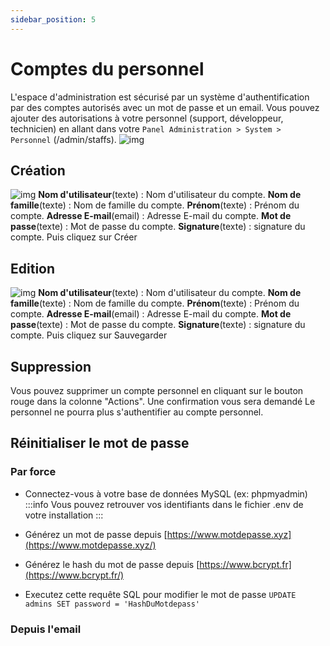 ```yaml
---
sidebar_position: 5
---
```


# Comptes du personnel 

L'espace d'administration est sécurisé par un système d'authentification par des comptes autorisés avec un mot de passe et un email. Vous pouvez ajouter des autorisations à votre personnel (support, développeur, technicien) en allant dans votre `Panel Administration > System > Personnel` (/admin/staffs).
![img](https://media.discordapp.net/attachments/926274245225504779/1001985181755912294/unknown.png?width=1200&height=199)
## Création
![img](https://media.discordapp.net/attachments/926274245225504779/1002000696670945300/unknown.png?width=1200&height=380)
**Nom d'utilisateur**(texte) : Nom d'utilisateur du compte.
**Nom de famille**(texte) : Nom de famille du compte.
**Prénom**(texte) : Prénom du compte.
**Adresse E-mail**(email) : Adresse E-mail du compte.
**Mot de passe**(texte) : Mot de passe du compte.
**Signature**(texte) : signature du compte.
Puis cliquez sur Créer
## Edition
![img](https://media.discordapp.net/attachments/926274245225504779/1002002716031197344/unknown.png?width=1200&height=344)
**Nom d'utilisateur**(texte) : Nom d'utilisateur du compte.
**Nom de famille**(texte) : Nom de famille du compte.
**Prénom**(texte) : Prénom du compte.
**Adresse E-mail**(email) : Adresse E-mail du compte.
**Mot de passe**(texte) : Mot de passe du compte.
**Signature**(texte) : signature du compte.
Puis cliquez sur Sauvegarder
## Suppression
Vous pouvez supprimer un compte personnel en cliquant sur le bouton rouge dans la colonne "Actions". Une confirmation vous sera demandé
Le personnel ne pourra plus s'authentifier au compte personnel.

## Réinitialiser le mot de passe
### Par force
- Connectez-vous à votre base de données MySQL (ex: phpmyadmin)
:::info
Vous pouvez retrouver vos identifiants dans le fichier .env de votre installation
:::
- Générez un mot de passe depuis [https://www.motdepasse.xyz](https://www.motdepasse.xyz/)

- Générez le hash du mot de passe depuis [https://www.bcrypt.fr](https://www.bcrypt.fr/)
- Executez cette requête SQL pour modifier le mot de passe `UPDATE admins SET password = 'HashDuMotdepass'`
### Depuis l'email
